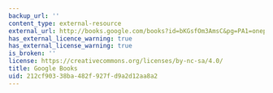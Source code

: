 ```yaml
---
backup_url: ''
content_type: external-resource
external_url: http://books.google.com/books?id=bKGsfOm3AmsC&pg=PA1=onepage
has_external_licence_warning: true
has_external_license_warning: true
is_broken: ''
license: https://creativecommons.org/licenses/by-nc-sa/4.0/
title: Google Books
uid: 212cf903-38ba-482f-927f-d9a2d12aa8a2
---
```

